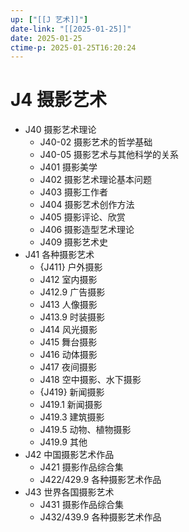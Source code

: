 ```yaml
---
up: ["[[J 艺术]]"]
date-link: "[[2025-01-25]]"
date: 2025-01-25
ctime-p: 2025-01-25T16:20:24
---
```


# J4 摄影艺术

- J40 摄影艺术理论
	- J40-02 摄影艺术的哲学基础
	- J40-05 摄影艺术与其他科学的关系
	- J401 摄影美学
	- J402 摄影艺术理论基本问题
	- J403 摄影工作者
	- J404 摄影艺术创作方法
	- J405 摄影评论、欣赏
	- J406 摄影造型艺术理论
	- J409 摄影艺术史
- J41 各种摄影艺术
	- {J411} 户外摄影
	- J412 室内摄影
	- J412.9 广告摄影
	- J413 人像摄影
	- J413.9 时装摄影
	- J414 风光摄影
	- J415 舞台摄影
	- J416 动体摄影
	- J417 夜间摄影
	- J418 空中摄影、水下摄影
	- {J419} 新闻摄影
	- J419.1 新闻摄影
	- J419.3 建筑摄影
	- J419.5 动物、植物摄影
	- J419.9 其他
- J42 中国摄影艺术作品
	- J421 摄影作品综合集
	- J422/429.9 各种摄影艺术作品
- J43 世界各国摄影艺术
	- J431 摄影作品综合集
	- J432/439.9 各种摄影艺术作品
